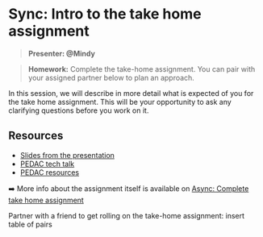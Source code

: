 # Sync: Intro to the take home assignment

> **Presenter: @Mindy**

> **Homework:** Complete the take-home assignment. You can pair with your assigned partner below to plan an approach.

In this session, we will describe in more detail what is expected of you for the take home assignment. This will be your opportunity to ask any clarifying questions before you work on it.

## Resources

- [Slides from the presentation](https://docs.google.com/presentation/d/1msMpJgBn6WAi3vT2Tcf_h5mkueTjXBgR0BLfWwvwfwY/edit?usp=sharing)
- [PEDAC tech talk](https://youtu.be/1_dWepaAg50)
- [PEDAC resources](https://github.com/mindyzwan/PEDAC-workshop)

➡️ More info about the assignment itself is available on [Async: Complete take home assignment](https://www.notion.so/Async-Complete-take-home-assignment-5b1ec5e3a0764a0b8a0d35a81e1d248e)

Partner with a friend to get rolling on the take-home assignment: insert table of pairs
